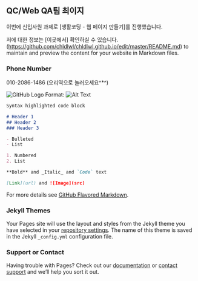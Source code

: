 ## QC/Web QA팀 최이지

이번에 신입사원 과제로 [생활코딩 - 웹 페이지 만들기]를 진행했습니다.  

저에 대한 정보는 [이곳에서] 확인하실 수 있습니다.
(https://github.com/chldlwl/chldlwl.github.io/edit/master/README.md) to maintain and preview the content for your website in Markdown files.

### Phone Number

010-2086-1486
(오리역으로 놀러오세요^*^)

![GitHub Logo](/images/logo.png)
Format: ![Alt Text](url)

```markdown
Syntax highlighted code block

# Header 1
## Header 2
### Header 3

- Bulleted
- List

1. Numbered
2. List

**Bold** and _Italic_ and `Code` text

[Link](url) and ![Image](src)
```

For more details see [GitHub Flavored Markdown](https://guides.github.com/features/mastering-markdown/).

### Jekyll Themes

Your Pages site will use the layout and styles from the Jekyll theme you have selected in your [repository settings](https://github.com/chldlwl/chldlwl.github.io/settings). The name of this theme is saved in the Jekyll `_config.yml` configuration file.

### Support or Contact

Having trouble with Pages? Check out our [documentation](https://help.github.com/categories/github-pages-basics/) or [contact support](https://github.com/contact) and we’ll help you sort it out.
